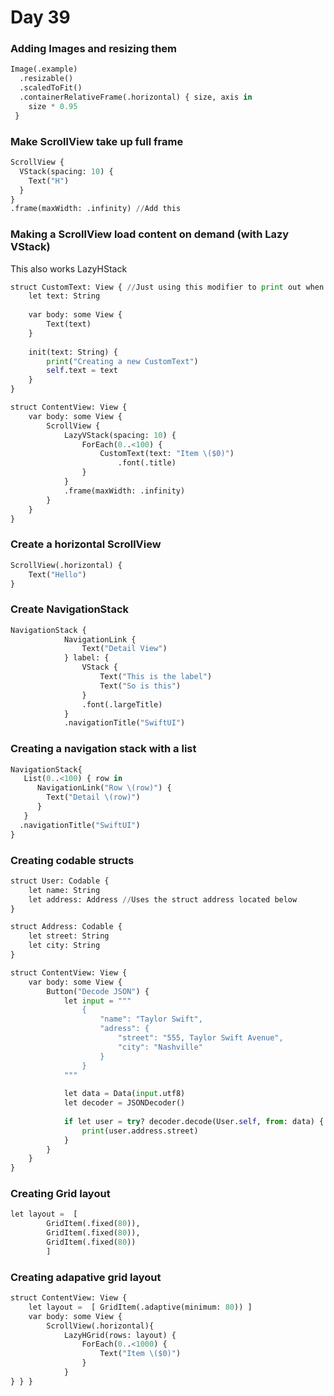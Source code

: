 # Day 39

### Adding Images and resizing them

```python
Image(.example)
  .resizable()
  .scaledToFit()
  .containerRelativeFrame(.horizontal) { size, axis in
    size * 0.95
 }
```

### Make ScrollView take up full frame

```python
ScrollView {
  VStack(spacing: 10) {
    Text("H")
  }
}
.frame(maxWidth: .infinity) //Add this
```

### Making a ScrollView load content on demand (with Lazy VStack)

This also works LazyHStack

```python
struct CustomText: View { //Just using this modifier to print out when the text is actually getting loaded
    let text: String
    
    var body: some View {
        Text(text)
    }
    
    init(text: String) {
        print("Creating a new CustomText")
        self.text = text
    }
}

struct ContentView: View {
    var body: some View {
        ScrollView {
            LazyVStack(spacing: 10) {
                ForEach(0..<100) {
                    CustomText(text: "Item \($0)")
                        .font(.title)
                }
            }
            .frame(maxWidth: .infinity)
        }
    }
}
```

### Create a horizontal ScrollView

```python
ScrollView(.horizontal) {
	Text("Hello")
}
```

### Create NavigationStack

```python
NavigationStack {
            NavigationLink {
                Text("Detail View")
            } label: {
                VStack {
                    Text("This is the label")
                    Text("So is this")
                }
                .font(.largeTitle)
            }
            .navigationTitle("SwiftUI")
```

### Creating a navigation stack with a list

```python
NavigationStack{
   List(0..<100) { row in
      NavigationLink("Row \(row)") {
        Text("Detail \(row)")
      }
   }
  .navigationTitle("SwiftUI")
}
```

### Creating codable structs

```python
struct User: Codable {
    let name: String
    let address: Address //Uses the struct address located below
}

struct Address: Codable {
    let street: String
    let city: String
}

struct ContentView: View {
    var body: some View {
        Button("Decode JSON") {
            let input = """
                {
                    "name": "Taylor Swift",
                    "adress": {
                        "street": "555, Taylor Swift Avenue",
                        "city": "Nashville"
                    }
                }
            """
            
            let data = Data(input.utf8)
            let decoder = JSONDecoder()
            
            if let user = try? decoder.decode(User.self, from: data) {
                print(user.address.street)
            }
        }
    }
}
```

### Creating Grid layout

```python
let layout =  [
        GridItem(.fixed(80)),
        GridItem(.fixed(80)),
        GridItem(.fixed(80))
        ]
```

### Creating adapative grid layout

```python
struct ContentView: View {
    let layout =  [ GridItem(.adaptive(minimum: 80)) ]
    var body: some View {
        ScrollView(.horizontal){
            LazyHGrid(rows: layout) {
                ForEach(0..<1000) {
                    Text("Item \($0)")
                }
            }
} } }
```